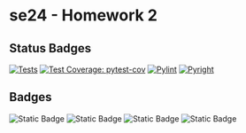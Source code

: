 # se24 - Homework 2

## Status Badges

[![Tests](https://img.shields.io/badge/tests-passing-green)](https://github.com/se24ncsu/se24_hw2/actions/runs/10840072607)
[![Test Coverage: pytest-cov](https://img.shields.io/badge/coverage-100%25-green)](https://github.com/se24ncsu/se24_hw2/actions/runs/10840072607)
[![Pylint](https://img.shields.io/badge/pylint-9.07-green)](https://github.com/se24ncsu/se24_hw2/actions/runs/10840072607)
[![Pyright](https://img.shields.io/badge/pyright-passing-green)](https://github.com/se24ncsu/se24_hw2/actions/runs/10840072607)

## Badges

![Static Badge](https://img.shields.io/badge/language-python-blue)
![Static Badge](https://img.shields.io/badge/license-MIT-purple)
![Static Badge](https://img.shields.io/badge/platform-linux-orange)
![Static Badge](https://img.shields.io/badge/Code_Formatting-autopep8-blue)

